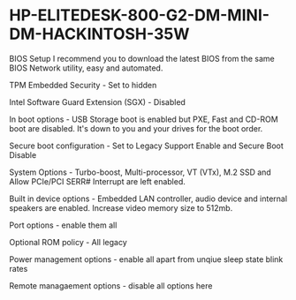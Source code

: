 # HP-ELITEDESK-800-G2-DM-MINI-DM-HACKINTOSH-35W

BIOS Setup
I recommend you to download the latest BIOS from the same BIOS Network utility, easy and automated.

TPM Embedded Security - Set to hidden

Intel Software Guard Extension (SGX) - Disabled

In boot options - USB Storage boot is enabled but PXE, Fast and CD-ROM boot are disabled. It's down to you and your drives for the boot order.

Secure boot configuration - Set to Legacy Support Enable and Secure Boot Disable

System Options - Turbo-boost, Multi-processor, VT (VTx), M.2 SSD and Allow PCIe/PCI SERR# Interrupt are left enabled.

Built in device options - Embedded LAN controller, audio device and internal speakers are enabled. Increase video memory size to 512mb.

Port options - enable them all

Optional ROM policy - All legacy

Power management options - enable all apart from unqiue sleep state blink rates

Remote managaement options - disable all options here
